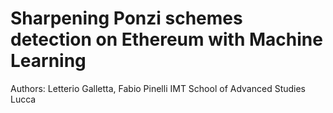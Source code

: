 # Sharpening Ponzi schemes detection on Ethereum with Machine Learning
Authors: Letterio Galletta, Fabio Pinelli 
IMT School of Advanced Studies Lucca
